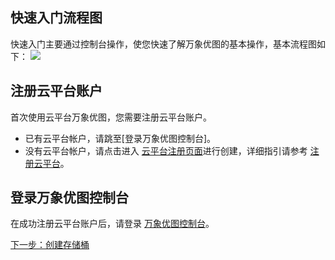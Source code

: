 ## 快速入门流程图
快速入门主要通过控制台操作，使您快速了解万象优图的基本操作，基本流程图如下：
![](http://imgcache.tcecqpoc.fsphere.cn/image/mc.qcloudimg.com/static/img/139322fd31cab7548d191b0a7bed1d39/image.png)
## 注册云平台账户
首次使用云平台万象优图，您需要注册云平台账户。
- 已有云平台帐户，请跳至[登录万象优图控制台]。
- 没有云平台帐户，请点击进入 [云平台注册页面](/register)进行创建，详细指引请参考 [注册云平台](/doc/product/378/9603)。

## 登录万象优图控制台
在成功注册云平台账户后，请登录 [万象优图控制台](http://console.tcecqpoc.fsphere.cn/ci)。



[下一步：创建存储桶](/doc/product/460/10637?!preview&lang=cn)